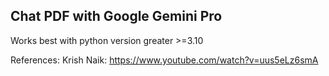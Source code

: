 ## Chat PDF with Google Gemini Pro


Works best with python version greater >=3.10





References: Krish Naik: https://www.youtube.com/watch?v=uus5eLz6smA
